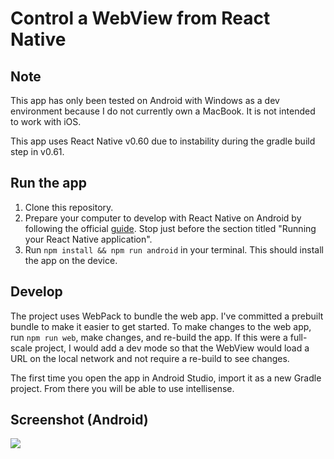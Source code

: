 # Control a WebView from React Native

## Note

This app has only been tested on Android with Windows as a dev environment because I do not currently own a MacBook. It is not intended to work with iOS.

This app uses React Native v0.60 due to instability during the gradle build step in v0.61.

## Run the app

1. Clone this repository.
2. Prepare your computer to develop with React Native on Android by following the official [guide](https://facebook.github.io/react-native/docs/getting-started). Stop just before the section titled "Running your React Native application".
3. Run `npm install && npm run android` in your terminal. This should install the app on the device.

## Develop

The project uses WebPack to bundle the web app. I've committed a prebuilt bundle to make it easier to get started. To make changes to the web app, run `npm run web`, make changes, and re-build the app. If this were a full-scale project, I would add a dev mode so that the WebView would load a URL on the local network and not require a re-build to see changes.

The first time you open the app in Android Studio, import it as a new Gradle project. From there you will be able to use intellisense.

## Screenshot (Android)

![](https://i.ibb.co/TbknP7W/Screenshot-20191213-142657-webviewtest.jpg)
